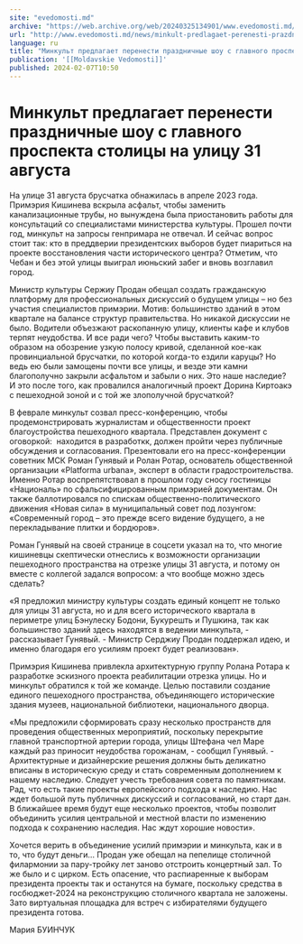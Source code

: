 ```yaml
---
site: "evedomosti.md"
archive: "https://web.archive.org/web/20240325134901/www.evedomosti.md/news/minkult-predlagaet-perenesti-prazdnichnye-shou-s-glavnogo-pr"
url: "http://www.evedomosti.md/news/minkult-predlagaet-perenesti-prazdnichnye-shou-s-glavnogo-pr"
language: ru
title: "Минкульт предлагает перенести праздничные шоу с главного проспекта столицы на улицу 31 августа"
publication: '[[Moldavskie Vedomosti]]'
published: 2024-02-07T10:50
---
```


# Минкульт предлагает перенести праздничные шоу с главного проспекта столицы на улицу 31 августа

На улице 31 августа брусчатка обнажилась в апреле 2023 года. Примэрия Кишинева вскрыла асфальт, чтобы заменить канализационные трубы, но вынуждена была приостановить работы для консультаций со специалистами министерства культуры. Прошел почти год, минкульт на запросы генпримара не отвечал. И сейчас вопрос стоит так: кто в преддверии президентских выборов будет пиариться на проекте восстановления части исторического центра? Отметим, что Чебан и без этой улицы выиграл июньский забег и вновь возглавил город.

Министр культуры Сержиу Продан обещал создать гражданскую платформу для профессиональных дискуссий о будущем улицы – но без участия специалистов примэрии. Мотив: большинство зданий в этом квартале на балансе структур правительства. Но никакой дискуссии не было. Водители объезжают раскопанную улицу, клиенты кафе и клубов терпят неудобства. И все ради чего? Чтобы выставить каким-то образом на обозрение узкую полосу кривой, сделанной кое-как провинциальной брусчатки, по которой когда-то ездили каруцы? Но ведь ею были замощены почти все улицы, и везде эти камни благополучно закрыли асфальтом и забыли о них. Это наше наследие? И это после того, как провалился аналогичный проект Дорина Киртоакэ с пешеходной зоной и с той же злополучной брусчаткой?

В феврале минкульт созвал пресс-конференцию, чтобы продемонстрировать журналистам и общественности проект благоустройства пешеходного квартала. Представлен документ с оговоркой:  находится в разработкк, должен пройти через публичные обсуждения и согласования. Презентовали его на пресс-конференции советник МСК Роман Гунявый и Ролан Ротар, основатель общественной организации «Platforma urbana», эксперт в области градостроительства. Именно Ротар воспрепятствовал в прошлом году сносу гостиницы «Националь» по сфальсифицированным примэрией документам. Он также баллотировался по спискам общественно-политического движения «Новая сила» в муниципальный совет под лозунгом: «Современный город – это прежде всего видение будущего, а не перекладывание плитки и бордюров».

Роман Гунявый на своей странице в соцсети указал на то, что многие кишиневцы скептически отнеслись к возможности организации пешеходного пространства на отрезке улицы 31 августа, и потому он вместе с коллегой задался вопросом: а что вообще можно здесь сделать?

«Я предложил министру культуры создать единый концепт не только для улицы 31 августа, но и для всего исторического квартала в периметре улиц Бэнулеску Бодони, Букурешть и Пушкина, так как большинство зданий здесь находятся в ведении минкульта, - рассказывает Гунявый. - Министр Серджиу Продан поддержал идею, и именно благодаря его усилиям проект будет реализован».

Примэрия Кишинева привлекла архитектурную группу Ролана Ротара к разработке эскизного проекта реабилитации отрезка улицы. Но и минкульт обратился к той же команде. Целью поставили создание единого пешеходного пространства, объединяющего исторические здания музеев, национальной библиотеки, национального дворца.

«Мы предложили сформировать сразу несколько пространств для проведения общественных мероприятий, поскольку перекрытие главной транспортной артерии города, улицы Штефана чел Маре каждый раз приносит неудобства горожанам, - сообщил Гунявый. - Архитектурные и дизайнерские решения должны быть деликатно вписаны в историческую среду и стать современным дополнением к нашему наследию. Следует учесть требования совета по памятникам. Рад, что есть такие проекты европейского подхода к наследию. Нас ждет большой путь публичных дискуссий и согласований, но старт дан. В ближайшее время будут еще несколько проектов, чтобы позволит объединить усилия центральной и местной власти по изменению подхода к сохранению наследия. Нас ждут хорошие новости».

Хочется верить в объединение усилий примэрии и минкульта, как и в то, что будут деньги… Продан уже обещал на пепелище столичной филармонии за пару-тройку лет заново отстроить концертный зал. То же было и с цирком. Есть опасение, что распиаренные к выборам президента проекты так и останутся на бумаге, поскольку средства в госбюджет-2024 на реконструкцию столичного квартала не заложены. Зато виртуальная площадка для встреч с избирателями будущего президента готова.

Мария БУИНЧУК